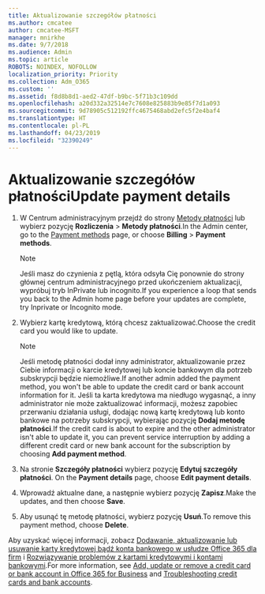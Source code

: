 ```yaml
---
title: Aktualizowanie szczegółów płatności
ms.author: cmcatee
author: cmcatee-MSFT
manager: mnirkhe
ms.date: 9/7/2018
ms.audience: Admin
ms.topic: article
ROBOTS: NOINDEX, NOFOLLOW
localization_priority: Priority
ms.collection: Adm_O365
ms.custom: ''
ms.assetid: f8d8b8d1-aed2-47df-b9bc-5f71b3c109dd
ms.openlocfilehash: a20d332a32514e7c7608e825883b9e85f7d1a093
ms.sourcegitcommit: 9d78905c512192ffc4675468abd2efc5f2e4baf4
ms.translationtype: HT
ms.contentlocale: pl-PL
ms.lasthandoff: 04/23/2019
ms.locfileid: "32390249"
---
```

# <a name="update-payment-details"></a><span data-ttu-id="943b1-102">Aktualizowanie szczegółów płatności</span><span class="sxs-lookup"><span data-stu-id="943b1-102">Update payment details</span></span>

1. <span data-ttu-id="943b1-103">W Centrum administracyjnym przejdź do strony [Metody płatności](https://go.microsoft.com/fwlink/p/?linkid=2018806) lub wybierz pozycję **Rozliczenia** \> **Metody płatności**.</span><span class="sxs-lookup"><span data-stu-id="943b1-103">In the Admin center, go to the [Payment methods](https://go.microsoft.com/fwlink/p/?linkid=2018806) page, or choose **Billing** \> **Payment methods**.</span></span>
    
    > [!NOTE]
    > <span data-ttu-id="943b1-104">Jeśli masz do czynienia z pętlą, która odsyła Cię ponownie do strony głównej centrum administracyjnego przed ukończeniem aktualizacji, wypróbuj tryb InPrivate lub incognito.</span><span class="sxs-lookup"><span data-stu-id="943b1-104">If you experience a loop that sends you back to the Admin home page before your updates are complete, try Inprivate or Incognito mode.</span></span> 
  
2. <span data-ttu-id="943b1-105">Wybierz kartę kredytową, którą chcesz zaktualizować.</span><span class="sxs-lookup"><span data-stu-id="943b1-105">Choose the credit card you would like to update.</span></span>
    
    > [!NOTE]
    > <span data-ttu-id="943b1-106">Jeśli metodę płatności dodał inny administrator, aktualizowanie przez Ciebie informacji o karcie kredytowej lub koncie bankowym dla potrzeb subskrypcji będzie niemożliwe.</span><span class="sxs-lookup"><span data-stu-id="943b1-106">If another admin added the payment method, you won't be able to update the credit card or bank account information for it.</span></span> <span data-ttu-id="943b1-107">Jeśli ta karta kredytowa ma niedługo wygasnąć, a inny administrator nie może zaktualizować informacji, możesz zapobiec przerwaniu działania usługi, dodając nową kartę kredytową lub konto bankowe na potrzeby subskrypcji, wybierając pozycję **Dodaj metodę płatności**.</span><span class="sxs-lookup"><span data-stu-id="943b1-107">If the credit card is about to expire and the other administrator isn't able to update it, you can prevent service interruption by adding a different credit card or new bank account for the subscription by choosing **Add payment method**.</span></span> 
  
3. <span data-ttu-id="943b1-108">Na stronie **Szczegóły płatności** wybierz pozycję **Edytuj szczegóły płatności**. </span><span class="sxs-lookup"><span data-stu-id="943b1-108">On the **Payment details** page, choose **Edit payment details**.</span></span>
    
4. <span data-ttu-id="943b1-109">Wprowadź aktualne dane, a następnie wybierz pozycję **Zapisz**.</span><span class="sxs-lookup"><span data-stu-id="943b1-109">Make the updates, and then choose **Save**.</span></span>
    
5. <span data-ttu-id="943b1-110">Aby usunąć tę metodę płatności, wybierz pozycję **Usuń**.</span><span class="sxs-lookup"><span data-stu-id="943b1-110">To remove this payment method, choose **Delete**.</span></span>
    
<span data-ttu-id="943b1-111">Aby uzyskać więcej informacji, zobacz [Dodawanie, aktualizowanie lub usuwanie karty kredytowej bądź konta bankowego w usłudze Office 365 dla firm](https://support.office.com/article/30ba9c83-50d8-4020-90ed-830a5b8c8724) i [Rozwiązywanie problemów z kartami kredytowymi i kontami bankowymi](https://support.office.com/article/30ba9c83-50d8-4020-90ed-830a5b8c8724).</span><span class="sxs-lookup"><span data-stu-id="943b1-111">For more information, see [Add, update or remove a credit card or bank account in Office 365 for Business](https://support.office.com/article/30ba9c83-50d8-4020-90ed-830a5b8c8724) and [Troubleshooting credit cards and bank accounts](https://support.office.com/article/30ba9c83-50d8-4020-90ed-830a5b8c8724).</span></span>
  

